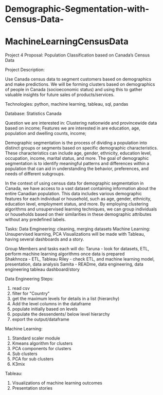# Demographic-Segmentation-with-Census-Data-
# MachineLearningCensusData

Project 4 Proposal: Population Classification based on Canada’s Census Data

Project Description: 

Use Canada  census data to segment customers based on demographics and make  predictions. We will be forming clusters based on demographics of people in Canada (socioeconomic status) and using this to gather valuable insights for future sales of products/services. 

Technologies: python, machine learning, tableau, sql, pandas

Database: Statistics Canada 

Question we are interested in: 
Clustering nationwide and provincewide data based on income; Features we are interested in are education, age, population and dwelling counts, income; 

Demographic segmentation is the process of dividing a population into distinct groups or segments based on specific demographic characteristics. These characteristics can include age, gender, ethnicity, education level, occupation, income, marital status, and more. The goal of demographic segmentation is to identify meaningful patterns and differences within a population that can aid in understanding the behavior, preferences, and needs of different subgroups.

In the context of using census data for demographic segmentation in Canada, we have access to a vast dataset containing information about the entire Canadian population. This data includes various demographic features for each individual or household, such as age, gender, ethnicity, education level, employment status, and more. By employing clustering algorithms and unsupervised learning techniques, we can group individuals or households based on their similarities in these demographic attributes without any predefined labels.

Tasks: 
Data Emgineering: cleaning, merging datasets 
Machine Learning: Unsupervised learning, PCA 
Visualizations will be made with Tableau, having several dashboards and a story.

Group Members and tasks each will do: 
Taruna - look for datasets, ETL, perform machine learning algorithms once data is prepared  
Shakhnoza  - ETL, Tableau
Riley -  check ETL, and machine learning model, presentation, data analysis
Samita -  READme, data engineering, data engineering tableau dashboard/story


Data Engineering Steps: 

1. read csv
2. filter for "Country"
3. get the maximum levels for details in a list (hierarchy)
4. Add the level columns in the dataframe
5. populate initially based on levels
6. populate the dessendents/ below level hierarchy 
7. export the output/dataframe 

Machine Learning: 

1. Standard scaler module
2. Kmeans algorithm for clusters
3. PCA components for clusters
4. Sub clusters
5. PCA for sub clusters
6. K3mix

Tableau:
1. Visualizations of machine learning outcomes
2. Presentation stories